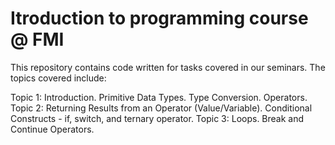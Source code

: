# Itroduction to programming course @ FMI
This repository contains code written for tasks covered in our seminars. The topics covered include:

 Topic 1: Introduction. Primitive Data Types. Type Conversion. Operators.
 Topic 2: Returning Results from an Operator (Value/Variable). Conditional Constructs - if, switch, and ternary operator.
 Topic 3: Loops. Break and Continue Operators.
